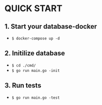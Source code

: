 # QUICK START

## 1. Start your database-docker
 - ``` $ docker-compose up -d ```

## 2. Initilize database
 - ``` $ cd ./cmd/ ```
 - ``` $ go run main.go -init ```

## 3. Run tests
 - ``` $ go run main.go -test ```
